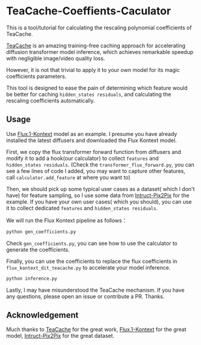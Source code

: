 # TeaCache-Coeffients-Caculator

This is a tool/tutorial for calculating the rescaling polynomial coefficients of TeaCache.

[TeaCache](https://github.com/ali-vilab/TeaCache) is an amazing training-free caching approach for accelerating diffusion transformer model inference, which achieves remarkable speedup with negligible image/video quality loss.

However, it is not that trivial to apply it to your own model for its magic coefficients parameters.

This tool is designed to ease the pain of determining which feature would be better for caching `hidden_states residuals`, and calculating the rescaling coefficients automatically.

## Usage

Use [Flux.1-Kontext](https://huggingface.co/black-forest-labs/FLUX.1-Kontext-dev) model as an example. I presume you have already installed the latest diffusers and downloaded the Flux Kontext model.

First, we copy the flux transformer forward function from diffusers and modify it to add a hook(our calculator) to collect `features` and `hidden_states residuals`. (Check the `transformer_flux_forward.py`, you can see a few lines of code I added, you may want to capture other features, call `calculator.add_feature` at where you want to)

Then, we should pick up some typical user cases as a dataset( which I don't have) for feature sampling, so I use some data from [Intruct-Pix2Pix](https://github.com/timothybrooks/instruct-pix2pix) for the example. If you have your own user cases( which you should), you can use it to collect dedicated `features` and `hidden_states residuals`.

We will run the Flux Kontext pipeline as follows：

```bash
python gen_coefficients.py
```

Check `gen_coefficients.py`, you can see how to use the calculator to generate the coefficients.

Finally, you can use the coefficients to replace the flux coefficients in `flux_kontext_dit_teacache.py` to accelerate your model inference.

```bash
python inference.py
```

Lastly, I may have misunderstood the TeaCache mechanism. If you have any questions, please open an issue or contribute a PR. Thanks.

## Acknowledgement

Much thanks to [TeaCache](https://github.com/ali-vilab/TeaCache) for the great work, [Flux.1-Kontext](https://huggingface.co/black-forest-labs/FLUX.1-Kontext-dev) for the great model, [Intruct-Pix2Pix](https://github.com/timothybrooks/instruct-pix2pix) for the great dataset.
